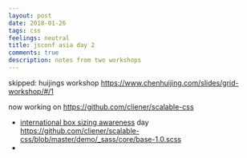 ```yaml
---
layout: post
date: 2018-01-26
tags: css
feelings: neutral
title: jsconf asia day 2
comments: true
description: notes from two workshops
---
```


skipped: huijings workshop <https://www.chenhuijing.com/slides/grid-workshop/#/1>

now working on <https://github.com/cliener/scalable-css>

- [international box sizing awareness](https://css-tricks.com/international-box-sizing-awareness-day/) day <https://github.com/cliener/scalable-css/blob/master/demo/_sass/core/base-1.0.scss>
- 
